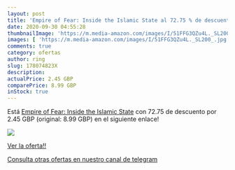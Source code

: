 ```yaml
---
layout: post
title: 'Empire of Fear: Inside the Islamic State al 72.75 % de descuento'
date: 2020-09-30 04:55:28
thumbnailImage: 'https://m.media-amazon.com/images/I/51FFG3QZu4L._SL200_.jpg'
images: [ 'https://m.media-amazon.com/images/I/51FFG3QZu4L._SL200_.jpg' ]
comments: true
category: ofertas
author: ring
slug: 178074823X
description:
actualPrice: 2.45 GBP
comparePrice: 8.99 GBP
inStock: true
---
```


Está [Empire of Fear: Inside the Islamic State](https://www.amazon.com/dp/178074823X/?tag=redken08-20) con 72.75 de descuento por 2.45 GBP (original: 8.99 GBP) en el siguiente enlace!

[![](https://m.media-amazon.com/images/I/51FFG3QZu4L._SL200_.jpg)](https://www.amazon.com/dp/178074823X/?tag=redken08-20)

[Ver la oferta!!](https://www.amazon.com/dp/178074823X/?tag=redken08-20)

[Consulta otras ofertas en nuestro canal de telegram](https://t.me/s/ofertas25)
